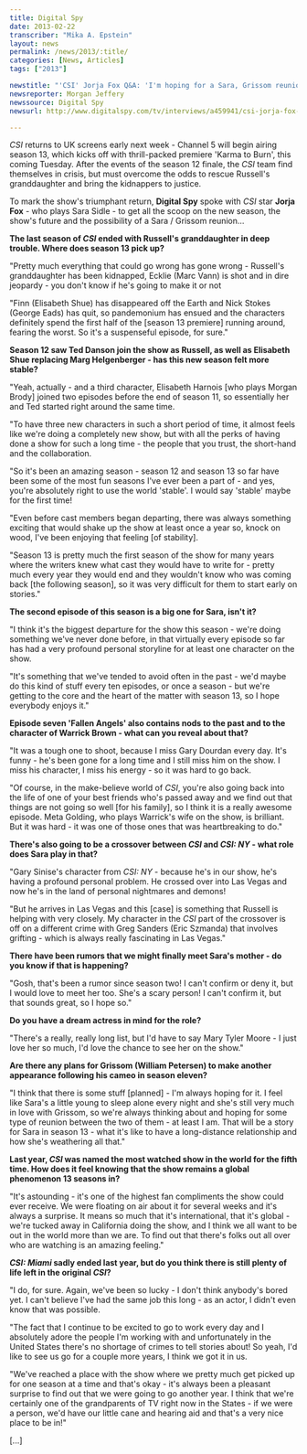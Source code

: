 ```yaml
---
title: Digital Spy
date: 2013-02-22
transcriber: "Mika A. Epstein"
layout: news
permalink: /news/2013/:title/
categories: [News, Articles]
tags: ["2013"]

newstitle: "'CSI' Jorja Fox Q&A: 'I'm hoping for a Sara, Grissom reunion'  "
newsreporter: Morgan Jeffery
newssource: Digital Spy
newsurl: http://www.digitalspy.com/tv/interviews/a459941/csi-jorja-fox-qa-im-hoping-for-a-sara-grissom-reunion.html

---
```




*CSI* returns to UK screens early next week - Channel 5 will begin airing season 13, which kicks off with thrill-packed premiere 'Karma to Burn', this coming Tuesday. After the events of the season 12 finale, the *CSI* team find themselves in crisis, but must overcome the odds to rescue Russell's granddaughter and bring the kidnappers to justice.

To mark the show's triumphant return, **Digital Spy** spoke with *CSI* star **Jorja Fox** - who plays Sara Sidle - to get all the scoop on the new season, the show's future and the possibility of a Sara / Grissom reunion...

**The last season of *CSI* ended with Russell's granddaughter in deep trouble. Where does season 13 pick up?**

"Pretty much everything that could go wrong has gone wrong - Russell's granddaughter has been kidnapped, Ecklie (Marc Vann) is shot and in dire jeopardy - you don't know if he's going to make it or not

"Finn (Elisabeth Shue) has disappeared off the Earth and Nick Stokes (George Eads) has quit, so pandemonium has ensued and the characters definitely spend the first half of the [season 13 premiere] running around, fearing the worst. So it's a suspenseful episode, for sure."

**Season 12 saw Ted Danson join the show as Russell, as well as Elisabeth Shue replacing Marg Helgenberger - has this new season felt more stable?**

"Yeah, actually - and a third character, Elisabeth Harnois [who plays Morgan Brody] joined two episodes before the end of season 11, so essentially her and Ted started right around the same time.

"To have three new characters in such a short period of time, it almost feels like we're doing a completely new show, but with all the perks of having done a show for such a long time - the people that you trust, the short-hand and the collaboration.

"So it's been an amazing season - season 12 and season 13 so far have been some of the most fun seasons I've ever been a part of - and yes, you're absolutely right to use the world 'stable'. I would say 'stable' maybe for the first time!

"Even before cast members began departing, there was always something exciting that would shake up the show at least once a year so, knock on wood, I've been enjoying that feeling [of stability].

"Season 13 is pretty much the first season of the show for many years where the writers knew what cast they would have to write for - pretty much every year they would end and they wouldn't know who was coming back [the following season], so it was very difficult for them to start early on stories."

**The second episode of this season is a big one for Sara, isn't it?**

"I think it's the biggest departure for the show this season - we're doing something we've never done before, in that virtually every episode so far has had a very profound personal storyline for at least one character on the show.

"It's something that we've tended to avoid often in the past - we'd maybe do this kind of stuff every ten episodes, or once a season - but we're getting to the core and the heart of the matter with season 13, so I hope everybody enjoys it."

**Episode seven 'Fallen Angels' also contains nods to the past and to the character of Warrick Brown - what can you reveal about that?**

"It was a tough one to shoot, because I miss Gary Dourdan every day. It's funny - he's been gone for a long time and I still miss him on the show. I miss his character, I miss his energy - so it was hard to go back.

"Of course, in the make-believe world of *CSI*, you're also going back into the life of one of your best friends who's passed away and we find out that things are not going so well [for his family], so I think it is a really awesome episode. Meta Golding, who plays Warrick's wife on the show, is brilliant. But it was hard - it was one of those ones that was heartbreaking to do."

**There's also going to be a crossover between *CSI* and *CSI: NY* - what role does Sara play in that?**

"Gary Sinise's character from *CSI: NY* - because he's in our show, he's having a profound personal problem. He crossed over into Las Vegas and now he's in the land of personal nightmares and demons!

"But he arrives in Las Vegas and this [case] is something that Russell is helping with very closely. My character in the *CSI* part of the crossover is off on a different crime with Greg Sanders (Eric Szmanda) that involves grifting - which is always really fascinating in Las Vegas."

**There have been rumors that we might finally meet Sara's mother - do you know if that is happening?**

"Gosh, that's been a rumor since season two! I can't confirm or deny it, but I would love to meet her too. She's a scary person! I can't confirm it, but that sounds great, so I hope so."

**Do you have a dream actress in mind for the role?**

"There's a really, really long list, but I'd have to say Mary Tyler Moore - I just love her so much, I'd love the chance to see her on the show."

**Are there any plans for Grissom (William Petersen) to make another appearance following his cameo in season eleven?**

"I think that there is some stuff [planned] - I'm always hoping for it. I feel like Sara's a little young to sleep alone every night and she's still very much in love with Grissom, so we're always thinking about and hoping for some type of reunion between the two of them - at least I am. That will be a story for Sara in season 13 - what it's like to have a long-distance relationship and how she's weathering all that."

**Last year, *CSI* was named the most watched show in the world for the fifth time. How does it feel knowing that the show remains a global phenomenon 13 seasons in?**

"It's astounding - it's one of the highest fan compliments the show could ever receive. We were floating on air about it for several weeks and it's always a surprise. It means so much that it's international, that it's global - we're tucked away in California doing the show, and I think we all want to be out in the world more than we are. To find out that there's folks out all over who are watching is an amazing feeling."

***CSI: Miami* sadly ended last year, but do you think there is still plenty of life left in the original *CSI*?**

"I do, for sure. Again, we've been so lucky - I don't think anybody's bored yet. I can't believe I've had the same job this long - as an actor, I didn't even know that was possible.

"The fact that I continue to be excited to go to work every day and I absolutely adore the people I'm working with and unfortunately in the United States there's no shortage of crimes to tell stories about! So yeah, I'd like to see us go for a couple more years, I think we got it in us.

"We've reached a place with the show where we pretty much get picked up for one season at a time and that's okay - it's always been a pleasant surprise to find out that we were going to go another year. I think that we're certainly one of the grandparents of TV right now in the States - if we were a person, we'd have our little cane and hearing aid and that's a very nice place to be in!"

[...]
